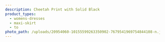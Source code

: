 ```yaml
---
description: Cheetah Print with Solid Black
product_types:
  - womens-dresses
  - maxi-skirt
  - to
photo_path: /uploads/20954060-10155599263350902-7679541969754844108-n.jpg
---
```

